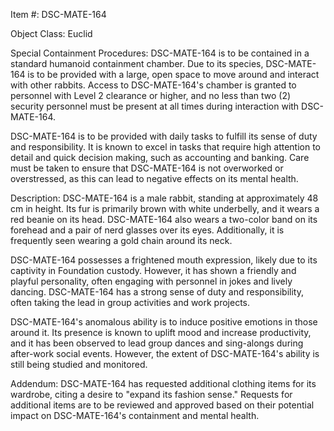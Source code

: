 Item #: DSC-MATE-164

Object Class: Euclid

Special Containment Procedures: DSC-MATE-164 is to be contained in a standard humanoid containment chamber. Due to its species, DSC-MATE-164 is to be provided with a large, open space to move around and interact with other rabbits. Access to DSC-MATE-164's chamber is granted to personnel with Level 2 clearance or higher, and no less than two (2) security personnel must be present at all times during interaction with DSC-MATE-164.

DSC-MATE-164 is to be provided with daily tasks to fulfill its sense of duty and responsibility. It is known to excel in tasks that require high attention to detail and quick decision making, such as accounting and banking. Care must be taken to ensure that DSC-MATE-164 is not overworked or overstressed, as this can lead to negative effects on its mental health.

Description: DSC-MATE-164 is a male rabbit, standing at approximately 48 cm in height. Its fur is primarily brown with white underbelly, and it wears a red beanie on its head. DSC-MATE-164 also wears a two-color band on its forehead and a pair of nerd glasses over its eyes. Additionally, it is frequently seen wearing a gold chain around its neck.

DSC-MATE-164 possesses a frightened mouth expression, likely due to its captivity in Foundation custody. However, it has shown a friendly and playful personality, often engaging with personnel in jokes and lively dancing. DSC-MATE-164 has a strong sense of duty and responsibility, often taking the lead in group activities and work projects.

DSC-MATE-164's anomalous ability is to induce positive emotions in those around it. Its presence is known to uplift mood and increase productivity, and it has been observed to lead group dances and sing-alongs during after-work social events. However, the extent of DSC-MATE-164's ability is still being studied and monitored.

Addendum: DSC-MATE-164 has requested additional clothing items for its wardrobe, citing a desire to "expand its fashion sense." Requests for additional items are to be reviewed and approved based on their potential impact on DSC-MATE-164's containment and mental health.